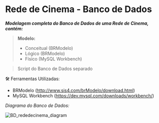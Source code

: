 # Rede de Cinema - Banco de Dados
***Modelagem completa do Banco de Dados de uma Rede de Cinema, contém:***

 >**Modelo:**
 >* Conceitual (BRModelo)
 >* Lógico (BRModelo)
 >* Físico (MySQL Workbench)

> Script do Banco de Dados separado

🛠 Ferramentas Utilizadas:
- BRModelo (http://www.sis4.com/brModelo/download.html)
- MySQL Workbench (https://dev.mysql.com/downloads/workbench/)

*Diagrama do Banco de Dados:*

![BD_rededecinema_diagram](https://user-images.githubusercontent.com/96712987/212457409-bbc20173-a7f5-454c-9543-673da725a3d0.jpg)
